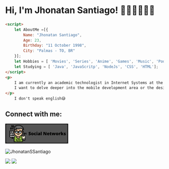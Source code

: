 # Hi, I'm Jhonatan Santiago! 🙋🏾‍♂️👨🏾‍💻

````html
<script>
    let AboutMe =[{
    	Name: "Jhonatan Santiago",
    	Age: 23,
    	Birthday: "11 October 1998",
    	City: "Palmas - TO, BR"   
	}];
	let Hobbies = [ 'Movies', 'Series', 'Anime', 'Games', 'Music', 'Podcast', 'Cinema', 'Eating', 'Pets'];	
	let Studying = [ 'Java', 'JavaScritp', 'NodeJs', 'CSS', 'HTML'];
</script>
<p>   
	I am currently an academic technologist in Internet Systems at the Federal Institute of Tocantins - Campus Palmas.
	I want to delve deeper into the mobile development area or the design area, UI/UX.
</p>
	I don't speak english😅
````


## Connect with me:
<p>
<a href="https://cliolink.com/jhonatanssantiago" target="blank"><img src="img/social.png" width=200/></a
</p>


<p align="left"> <img src="https://komarev.com/ghpvc/?username=JhonatanSSantiago&label=Profile%20views&color=0e75b6&style=flat" alt="JhonatanSSantiago" /> </p>

<p>
  <img src="https://github-readme-stats.vercel.app/api?username=JhonatanSSantiago&theme=dracula&line_height=27">
  <img src="https://github-readme-stats.vercel.app/api/top-langs/?username=JhonatanSSantiago&hide=html,css&theme=dracula">
</p>

